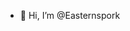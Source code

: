 - 👋 Hi, I’m @Easternspork

<!---
Easternspork/Easternspork is a ✨ special ✨ repository because its `README.md` (this file) appears on your GitHub profile.
You can click the Preview link to take a look at your changes.
--->
